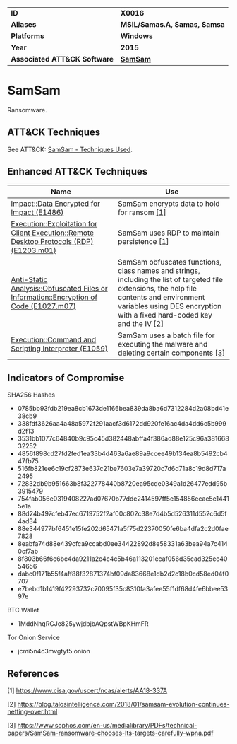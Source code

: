 
<table>
<tr>
<td><b>ID</b></td>
<td><b>X0016</b></td>
</tr>
<tr>
<td><b>Aliases</b></td>
<td><b>MSIL/Samas.A, Samas, Samsa</b></td>
</tr>
<tr>
<td><b>Platforms</b></td>
<td><b>Windows</b></td>
</tr>
<tr>
<td><b>Year</b></td>
<td><b>2015</b></td>
</tr>
<tr>
<td><b>Associated ATT&CK Software</b></td>
<td><b><a href="https://attack.mitre.org/software/S0370/">SamSam</a></b></td>
</tr>
</table>


# SamSam

Ransomware.


ATT&CK Techniques
-----------------
See ATT&CK: [SamSam - Techniques Used](https://attack.mitre.org/software/S0370/).

Enhanced ATT&CK Techniques
---------
|Name|Use|
|---|---|
|[Impact::Data Encrypted for Impact (E1486)](../impact/data-encrypted-for-impact.md)|SamSam encrypts data to hold for ransom [[1]](#1)|
|[Execution::Exploitation for Client Execution::Remote Desktop Protocols (RDP) (E1203.m01)](../execution/exploitation-for-client-execution.md)|SamSam uses RDP to maintain persistence  [[1]](#1)|
|[Anti-Static Analysis::Obfuscated Files or Information::Encryption of Code (E1027.m07)](../anti-static-analysis/executable-code-obfuscation.md)|SamSam obfuscates functions, class names and strings, including the list of targeted file extensions, the help file contents and environment variables using DES encryption with a fixed hard-coded key and the IV  [[2]](#2)|
|[Execution::Command and Scripting Interpreter (E1059)](../execution/command-and-scripting-interpreter.md)|SamSam uses a batch file for executing the malware and deleting certain components [[3]](#3)|

Indicators of Compromise
------------------------
SHA256 Hashes
- 0785bb93fdb219ea8cb1673de1166bea839da8ba6d7312284d2a08bd41e38cb9
- 338fdf3626aa4a48a5972f291aacf3d6172dd920fe16ac4da4dd6c5b999d2f13
- 3531bb1077c64840b9c95c45d382448abffa4f386ad88e125c96a38166832252
- 4856f898cd27fd2fed1ea33b4d463a6ae89a9ccee49b134ea8b5492cb447fb75
- 516fb821ee6c19cf2873e637c21be7603e7a39720c7d6d71a8c19d8d717a2495
- 72832db9b951663b8f322778440b8720ea95cde0349a1d26477edd95b3915479
- 754fab056e0319408227ad07670b77dde2414597ff5e154856ecae5e14415e1a
- 88d24b497cfeb47ec6719752f2af00c802c38e7d4b5d526311d552c6d5f4ad34
- 88e344977bf6451e15fe202d65471a5f75d22370050fe6ba4dfa2c2d0fae7828
- 8eabfa74d88e439cfca9ccabd0ee34422892d8e58331a63bea94a7c4140cf7ab
- 8f803b66f6c6bc4da9211a2c4c4c5b46a113201ecaf056d35cad325ec4054656
- dabc0f171b55f4aff88f32871374bf09da83668e1db2d2c18b0cd58ed04f0707
- e7bebd1b1419f42293732c70095f35c8310fa3afee55f1df68d4fe6bbee5397e

BTC Wallet
- 1MddNhqRCJe825ywjdbjbAQpstWBpKHmFR

Tor Onion Service
- jcmi5n4c3mvgtyt5.onion


## References

<a name="1">[1]</a> https://www.cisa.gov/uscert/ncas/alerts/AA18-337A

<a name="2">[2]</a> https://blog.talosintelligence.com/2018/01/samsam-evolution-continues-netting-over.html

<a name="3">[3]</a> https://www.sophos.com/en-us/medialibrary/PDFs/technical-papers/SamSam-ransomware-chooses-Its-targets-carefully-wpna.pdf
